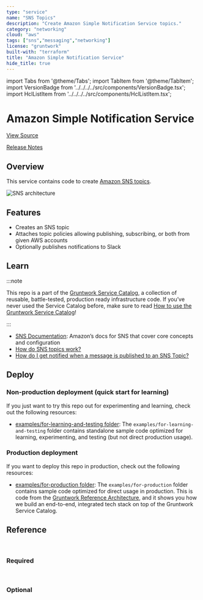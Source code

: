 ```yaml
---
type: "service"
name: "SNS Topics"
description: "Create Amazon Simple Notification Service topics."
category: "networking"
cloud: "aws"
tags: ["sns","messaging","networking"]
license: "gruntwork"
built-with: "terraform"
title: "Amazon Simple Notification Service"
hide_title: true
---
```


import Tabs from '@theme/Tabs';
import TabItem from '@theme/TabItem';
import VersionBadge from '../../../../src/components/VersionBadge.tsx';
import HclListItem from '../../../../src/components/HclListItem.tsx';

<VersionBadge version="0.85.0" lastModifiedVersion="0.85.0"/>

# Amazon Simple Notification Service


<a href="https://github.com/gruntwork-io/terraform-aws-service-catalog/tree/master/modules/networking/sns-topics" className="link-button">View Source</a>

<a href="https://github.com/gruntwork-io/terraform-aws-service-catalog/releases?q=networking%2Fsns-topics" className="link-button" title="Release notes for only the service catalog versions which impacted this service.">Release Notes</a>

## Overview

This service contains code to create [Amazon SNS topics](https://aws.amazon.com/sns/).

![SNS architecture](/img/reference/services/networking/sns-architecture.png)

## Features

*   Creates an SNS topic
*   Attaches topic policies allowing publishing, subscribing, or both from given AWS accounts
*   Optionally publishes notifications to Slack

## Learn

:::note

This repo is a part of the [Gruntwork Service Catalog](https://github.com/gruntwork-io/terraform-aws-service-catalog/),
a collection of reusable, battle-tested, production ready infrastructure code.
If you’ve never used the Service Catalog before, make sure to read
[How to use the Gruntwork Service Catalog](https://docs.gruntwork.io/reference/services/intro/overview)!

:::

*   [SNS Documentation](https://docs.aws.amazon.com/sns/): Amazon’s docs for SNS that cover core concepts and configuration
*   [How do SNS topics work?](https://github.com/gruntwork-io/terraform-aws-service-catalog/tree/master/modules/networking/sns-topics/core-concepts.md#how-do-sns-topics-work)
*   [How do I get notified when a message is published to an SNS Topic?](https://github.com/gruntwork-io/terraform-aws-service-catalog/tree/master/modules/networking/sns-topics/core-concepts.md#how-do-i-get-notified)

## Deploy

### Non-production deployment (quick start for learning)

If you just want to try this repo out for experimenting and learning, check out the following resources:

*   [examples/for-learning-and-testing folder](https://github.com/gruntwork-io/terraform-aws-service-catalog/tree/master/examples/for-learning-and-testing): The
    `examples/for-learning-and-testing` folder contains standalone sample code optimized for learning, experimenting, and
    testing (but not direct production usage).

### Production deployment

If you want to deploy this repo in production, check out the following resources:

*   [examples/for-production folder](https://github.com/gruntwork-io/terraform-aws-service-catalog/tree/master/examples/for-production): The `examples/for-production` folder contains sample code
    optimized for direct usage in production. This is code from the
    [Gruntwork Reference Architecture](https://gruntwork.io/reference-architecture), and it shows you how we build an
    end-to-end, integrated tech stack on top of the Gruntwork Service Catalog.

## Reference

<Tabs>
<TabItem value="inputs" label="Inputs" default>

<br/>

### Required

<HclListItem name="name" requirement="required" description="The name of the SNS topic" type="string"/>


<br/>


### Optional

<HclListItem name="allow_publish_accounts" requirement="optional" description="A list of IAM ARNs that will be given the rights to publish to the SNS topic." type="list" typeDetails="list(string)" defaultValue="[]"/>

<HclListItem name="allow_publish_services" requirement="optional" description="A list of AWS services that will be given the rights to publish to the SNS topic." type="list" typeDetails="list(string)" defaultValue="[]"/>

<HclListItem name="allow_subscribe_accounts" requirement="optional" description="A list of IAM ARNs that will be given the rights to subscribe to the SNS topic." type="list" typeDetails="list(string)" defaultValue="[]"/>

<HclListItem name="allow_subscribe_protocols" requirement="optional" description="A list of protocols that can be used to subscribe to the SNS topic." type="list" typeDetails="list(string)" defaultValue="['http','https','email','email-json','sms','sqs','application','lambda']"/>

<HclListItem name="create_resources" requirement="optional" description="Set to false to have this module create no resources. This weird parameter exists solely because Terraform does not support conditional modules. Therefore, this is a hack to allow you to conditionally decide if the resources should be created or not." type="bool" defaultValue="true"/>

<HclListItem name="display_name" requirement="optional" description="The display name of the SNS topic" type="string" defaultValue=""/>

<HclListItem name="kms_master_key_id" requirement="optional" description="The ID of an AWS-managed customer master key (CMK) for Amazon SNS or a custom CMK" type="string" defaultValue="alias/aws/sns"/>

<HclListItem name="slack_webhook_url" requirement="optional" description="Send topic notifications to this Slack Webhook URL (e.g., https://hooks.slack.com/services/FOO/BAR/BAZ)." type="string" defaultValue="null"/>

</TabItem>
<TabItem value="outputs" label="Outputs">

<br/>

<HclListItem name="topic_arn" requirement="required" description="The ARN of the SNS topic."/>

</TabItem>
</Tabs>


<!-- ##DOCS-SOURCER-START
{"sourcePlugin":"service-catalog-api","hash":"d5f23f7f17032f8a76ecba31e5951d40"}
##DOCS-SOURCER-END -->
